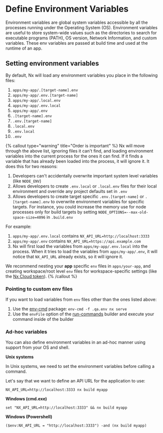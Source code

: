 # Define Environment Variables

Environment variables are global system variables accessible by all the processes running under the Operating System (OS).
Environment variables are useful to store system-wide values such as the directories to search for executable programs
(PATH), OS version, Network Information, and custom variables. These env variables are passed at build time and used at
the runtime of an app.

## Setting environment variables

By default, Nx will load any environment variables you place in the following files:

1. `apps/my-app/.[target-name].env`
2. `apps/my-app/.env.[target-name]`
3. `apps/my-app/.local.env`
4. `apps/my-app/.env.local`
5. `apps/my-app/.env`
6. `.[target-name].env`
7. `.env.[target-name]`
8. `.local.env`
9. `.env.local`
10. `.env`

{% callout type="warning" title="Order is important" %}
Nx will move through the above list, ignoring files it can't find, and loading environment variables
into the current process for the ones it can find. If it finds a variable that has already been loaded into the process,
it will ignore it. It does this for two reasons:

1. Developers can't accidentally overwrite important system level variables (like `NODE_ENV`)
2. Allows developers to create `.env.local` or `.local.env` files for their local environment and override any project
   defaults set in `.env`
3. Allows developers to create target specific `.env.[target-name]` or `.[target-name].env` to overwrite environment variables for specific targets. For instance, you could increase the memory use for node processes only for build targets by setting `NODE_OPTIONS=--max-old-space-size=4096` in `.build.env`

For example:

1. `apps/my-app/.env.local` contains `NX_API_URL=http://localhost:3333`
2. `apps/my-app/.env` contains `NX_API_URL=https://api.example.com`
3. Nx will first load the variables from `apps/my-app/.env.local` into the process. When it tries to load the variables
   from `apps/my-app/.env`, it will notice that `NX_API_URL` already exists, so it will ignore it.

We recommend nesting your **app** specific `env` files in `apps/your-app`, and creating workspace/root level `env` files
for workspace-specific settings (like the [Nx Cloud token](/concepts/how-caching-works#distributed-computation-caching)).
{% /callout %}

### Pointing to custom env files

If you want to load variables from `env` files other than the ones listed above:

1. Use the [env-cmd](https://www.npmjs.com/package/env-cmd) package: `env-cmd -f .qa.env nx serve`
2. Use the `envFile` option of the [run-commands](/packages/nx/executors/run-commands#envfile) builder and execute your command inside of the builder

### Ad-hoc variables

You can also define environment variables in an ad-hoc manner using support from your OS and shell.

**Unix systems**

In Unix systems, we need to set the environment variables before calling a command.

Let's say that we want to define an API URL for the application to use:

```shell
NX_API_URL=http://localhost:3333 nx build myapp
```

**Windows (cmd.exe)**

```shell
set "NX_API_URL=http://localhost:3333" && nx build myapp
```

**Windows (Powershell)**

```shell
($env:NX_API_URL = "http://localhost:3333") -and (nx build myapp)
```
